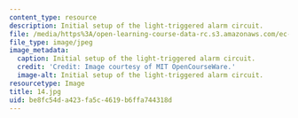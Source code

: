 ```yaml
---
content_type: resource
description: Initial setup of the light-triggered alarm circuit.
file: /media/https%3A/open-learning-course-data-rc.s3.amazonaws.com/ec-s06-practical-electronics-fall-2004/be8fc54da423fa5c4619b6ffa744318d_14.jpg
file_type: image/jpeg
image_metadata:
  caption: Initial setup of the light-triggered alarm circuit.
  credit: 'Credit: Image courtesy of MIT OpenCourseWare.'
  image-alt: Initial setup of the light-triggered alarm circuit.
resourcetype: Image
title: 14.jpg
uid: be8fc54d-a423-fa5c-4619-b6ffa744318d
---
```

